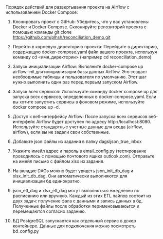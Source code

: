 Порядок действий для развертывания проекта на Airflow с использованием Docker Compose:

1. Клонировать проект с GitHub: Убедитесь, что у вас установлены Docker и Docker Compose.
Склонируйте репозиторий проекта с помощью команды git clone https://github.com/plhsh/reconciliation_demo.git

2. Перейти в корневую директорию проекта:
Перейдите в директорию, содержащую docker-compose.yaml файл вашего проекта, используя команду cd <имя_директории>
(например cd reconciliation_demo)

3. Запуск инициализации Airflow:
Выполните docker-compose up airflow-init для инициализации базы данных Airflow.
Это создаст необходимые таблицы и пользователя по умолчанию.
Этот шаг нужно выполнить один раз перед первым запуском Airflow.

4. Запуск всех сервисов:
Используйте команду docker compose up для запуска всех сервисов, определенных в docker-compose.yaml.
Если вы хотите запустить сервисы в фоновом режиме, используйте docker compose up -d.

5. Доступ к веб-интерфейсу Airflow:
После запуска всех сервисов веб-интерфейс Airflow будет доступен по адресу http://localhost:8080.
Используйте стандартные учетные данные для входа (airflow, airflow), если вы не задали свои собственные.

6. Добавьте json файлы из задания в папку dags\json_true_inbox

7. Укажите имейл адрес и пароль в email_config.py (тестирование проводилось с помощью почтового ящика outlook.com).
Отправьте на имейл письмо с файлом xlsx из задания.

8. На вкладке DAGs можно будет увидеть json_init_db_dag и xlsx_init_db_dag.
Они автоматически выполняются для инициализации бд единократно.

9. json_etl_dag и xlsx_etl_dag могут выполняться ежедневно по расписанию или вручную.
Каждый из этих ETL пайпов состоит из двух задач: получение фала с данными и запись данных в бд.
Полученные файлы после обработки перименовываюьтся и перемещаются согласно заданию.

10. БД PostgreSQL запускается как отдельный сервис в докер контейнере.
Данные для подключения можно посмотреть bd_config.py

